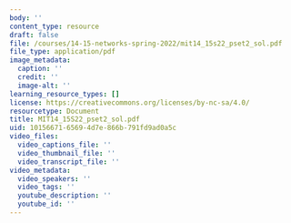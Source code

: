 ```yaml
---
body: ''
content_type: resource
draft: false
file: /courses/14-15-networks-spring-2022/mit14_15s22_pset2_sol.pdf
file_type: application/pdf
image_metadata:
  caption: ''
  credit: ''
  image-alt: ''
learning_resource_types: []
license: https://creativecommons.org/licenses/by-nc-sa/4.0/
resourcetype: Document
title: MIT14_15S22_pset2_sol.pdf
uid: 10156671-6569-4d7e-866b-791fd9ad0a5c
video_files:
  video_captions_file: ''
  video_thumbnail_file: ''
  video_transcript_file: ''
video_metadata:
  video_speakers: ''
  video_tags: ''
  youtube_description: ''
  youtube_id: ''
---
```

